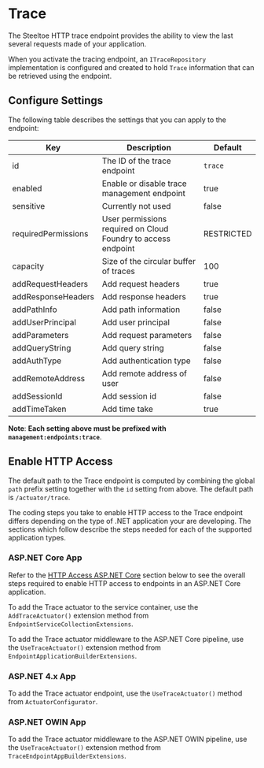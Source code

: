 # Trace

The Steeltoe HTTP trace endpoint provides the ability to view the last several requests made of your application.

When you activate the tracing endpoint, an `ITraceRepository` implementation is configured and created to hold `Trace` information that can be retrieved using the endpoint.

## Configure Settings

The following table describes the settings that you can apply to the endpoint:

| Key | Description | Default |
| --- | --- | --- |
| id | The ID of the trace endpoint | `trace` |
| enabled | Enable or disable trace management endpoint | true |
| sensitive | Currently not used | false |
| requiredPermissions | User permissions required on Cloud Foundry to access endpoint | RESTRICTED |
| capacity | Size of the circular buffer of traces | 100 |
| addRequestHeaders | Add request headers | true |
| addResponseHeaders | Add response headers | true |
| addPathInfo | Add path information | false |
| addUserPrincipal | Add user principal | false |
| addParameters | Add request parameters | false |
| addQueryString | Add query string | false |
| addAuthType | Add authentication type | false |
| addRemoteAddress | Add remote address of user | false |
| addSessionId | Add session id | false |
| addTimeTaken | Add time take | true |

**Note**: **Each setting above must be prefixed with `management:endpoints:trace`**.

## Enable HTTP Access

The default path to the Trace endpoint is computed by combining the global `path` prefix setting together with the `id` setting from above. The default path is  `/actuator/trace`.

The coding steps you take to enable HTTP access to the Trace endpoint differs depending on the type of .NET application your are developing.  The sections which follow describe the steps needed for each of the supported application types.

### ASP.NET Core App

Refer to the [HTTP Access ASP.NET Core](./using-endpoints.md#http-access-aspnet-core) section below to see the overall steps required to enable HTTP access to endpoints in an ASP.NET Core application.

To add the Trace actuator to the service container, use the `AddTraceActuator()` extension method from `EndpointServiceCollectionExtensions`.

To add the Trace actuator middleware to the ASP.NET Core pipeline, use the `UseTraceActuator()` extension method from `EndpointApplicationBuilderExtensions`.

### ASP.NET 4.x App

To add the Trace actuator endpoint, use the `UseTraceActuator()` method from `ActuatorConfigurator`.

### ASP.NET OWIN App

To add the Trace actuator middleware to the ASP.NET OWIN pipeline, use the `UseTraceActuator()` extension method from `TraceEndpointAppBuilderExtensions`.
